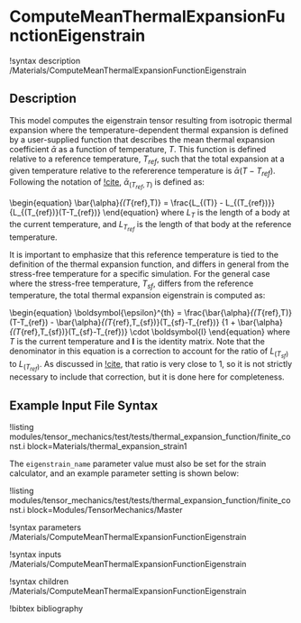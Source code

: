 # ComputeMeanThermalExpansionFunctionEigenstrain

!syntax description /Materials/ComputeMeanThermalExpansionFunctionEigenstrain

## Description

This model computes the eigenstrain tensor resulting from isotropic thermal expansion where the
temperature-dependent thermal expansion is defined by a user-supplied function that describes the
mean thermal expansion coefficient $\bar{\alpha}$ as a function of temperature, $T$. This function is
defined relative to a reference temperature, $T_{ref}$, such that the total expansion at a given
temperature relative to the refererence temperature is $\bar{\alpha}(T-T_{ref})$.  Following the
notation of [!cite](niffenegger2012proper), $\bar{\alpha}_{(T_{ref},T)}$ is defined as:

\begin{equation}
\bar{\alpha}_{(T_{ref},T)} = \frac{L_{(T)} - L_{(T_{ref})}}{L_{(T_{ref})}(T-T_{ref})}
\end{equation}
where $L_{T}$ is the length of a body at the current temperature, and $L_{T_{ref}}$ is the length of
that body at the reference temperature.

It is important to emphasize that this reference temperature is tied to the definition of the thermal
expansion function, and differs in general from the stress-free temperature for a specific
simulation.  For the general case where the stress-free temperature, $T_{sf}$, differs from the
reference temperature, the total thermal expansion eigenstrain is computed as:

\begin{equation}
\boldsymbol{\epsilon}^{th} = \frac{\bar{\alpha}_{(T_{ref},T)}(T-T_{ref}) - \bar{\alpha}_{(T_{ref},T_{sf})}(T_{sf}-T_{ref})}
{1 + \bar{\alpha}_{(T_{ref},T_{sf})}(T_{sf}-T_{ref})} \cdot \boldsymbol{I}
\end{equation}
where $T$ is the current temperature and $\boldsymbol{I}$ is the identity matrix.  Note that the
denominator in this equation is a correction to account for the ratio of $L_{(T_{sf})}$ to
$L_{(T_{ref})}$. As discussed in [!cite](niffenegger2012proper), that ratio is very close to 1, so it
is not strictly necessary to include that correction, but it is done here for completeness.

## Example Input File Syntax

!listing modules/tensor_mechanics/test/tests/thermal_expansion_function/finite_const.i
         block=Materials/thermal_expansion_strain1

The `eigenstrain_name` parameter value must also be set for the strain calculator, and an example
parameter setting is shown below:

!listing modules/tensor_mechanics/test/tests/thermal_expansion_function/finite_const.i
         block=Modules/TensorMechanics/Master

!syntax parameters /Materials/ComputeMeanThermalExpansionFunctionEigenstrain

!syntax inputs /Materials/ComputeMeanThermalExpansionFunctionEigenstrain

!syntax children /Materials/ComputeMeanThermalExpansionFunctionEigenstrain

!bibtex bibliography
